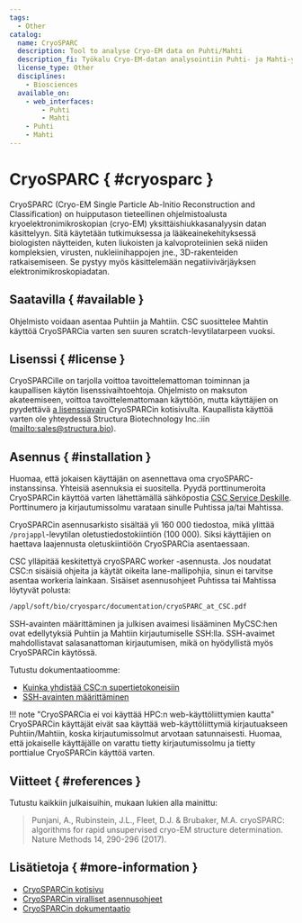 ```yaml
---
tags:
  - Other
catalog:
  name: CryoSPARC
  description: Tool to analyse Cryo-EM data on Puhti/Mahti
  description_fi: Työkalu Cryo-EM-datan analysointiin Puhti- ja Mahti-ympäristöissä
  license_type: Other
  disciplines:
    - Biosciences
  available_on:
    - web_interfaces:
        - Puhti
        - Mahti
    - Puhti
    - Mahti
---
```


# CryoSPARC { #cryosparc }

CryoSPARC (Cryo-EM Single Particle Ab-Initio Reconstruction and Classification)
on huipputason tieteellinen ohjelmistoalusta kryoelektronimikroskopian (cryo-EM)
yksittäishiukkasanalyysin datan käsittelyyn. Sitä käytetään tutkimuksessa ja
lääkeainekehityksessä biologisten näytteiden, kuten liukoisten ja kalvoproteiinien
sekä niiden kompleksien, virusten, nukleiinihappojen jne., 3D-rakenteiden
ratkaisemiseen. Se pystyy myös käsittelemään negatiivivärjäyksen
elektronimikroskopiadatan.

## Saatavilla { #available }

Ohjelmisto voidaan asentaa Puhtiin ja Mahtiin. CSC suosittelee Mahtin käyttöä
CryoSPARCia varten sen suuren scratch-levytilatarpeen vuoksi.

## Lisenssi { #license }

CryoSPARCille on tarjolla voittoa tavoittelemattoman toiminnan ja kaupallisen
käytön lisenssivaihtoehtoja. Ohjelmisto on maksuton akateemiseen, voittoa
tavoittelemattomaan käyttöön, mutta käyttäjien on pyydettävä
[a lisenssiavain](https://cryosparc.com/download/) CryoSPARCin kotisivulta.
Kaupallista käyttöä varten ole yhteydessä Structura Biotechnology Inc.:iin
(<mailto:sales@structura.bio>).

## Asennus { #installation }

Huomaa, että jokaisen käyttäjän on asennettava oma cryoSPARC-instanssinsa.
Yhteisiä asennuksia ei suositella. Pyydä porttinumeroita CryoSPARCin käyttöä
varten lähettämällä sähköpostia [CSC Service Deskille](../support/contact.md).
Porttinumero ja kirjautumissolmu varataan sinulle Puhtissa ja/tai Mahtissa.

CryoSPARCin asennusarkisto sisältää yli 160 000 tiedostoa, mikä ylittää
`/projappl`-levytilan oletustiedostokiintiön (100 000). Siksi käyttäjien on
haettava laajennusta oletuskiintiöön CryoSPARCia asentaessaan.

CSC ylläpitää keskitettyä cryoSPARC worker -asennusta. Jos noudatat CSC:n
sisäisiä ohjeita ja käytät oikeita lane-mallipohjia, sinun ei tarvitse asentaa
workeria lainkaan. Sisäiset asennusohjeet Puhtissa tai Mahtissa löytyvät polusta:

```bash
/appl/soft/bio/cryosparc/documentation/cryoSPARC_at_CSC.pdf
```

SSH-avainten määrittäminen ja julkisen avaimesi lisääminen MyCSC:hen ovat
edellytyksiä Puhtiin ja Mahtiin kirjautumiselle SSH:lla. SSH-avaimet
mahdollistavat salasanattoman kirjautumisen, mikä on hyödyllistä myös
CryoSPARCin käytössä.

Tutustu dokumentaatioomme:

- [Kuinka yhdistää CSC:n supertietokoneisiin](../computing/connecting/index.md)
- [SSH-avainten määrittäminen](../computing/connecting/ssh-keys.md)

!!! note "CryoSPARCia ei voi käyttää HPC:n web-käyttöliittymien kautta"
    CryoSPARCin käyttäjät eivät saa käyttää web-käyttöliittymiä kirjautuakseen
    Puhtiin/Mahtiin, koska kirjautumissolmut arvotaan satunnaisesti. Huomaa, että
    jokaiselle käyttäjälle on varattu tietty kirjautumissolmu ja tietty
    porttialue CryoSPARCin käyttöä varten.

## Viitteet { #references }

Tutustu kaikkiin julkaisuihin, mukaan lukien alla mainittu:

> Punjani, A., Rubinstein, J.L., Fleet, D.J. & Brubaker, M.A. cryoSPARC:
algorithms for rapid unsupervised cryo-EM structure determination. Nature
Methods 14, 290-296 (2017).

## Lisätietoja { #more-information }

- [CryoSPARCin kotisivu](https://cryosparc.com/)
- [CryoSPARCin viralliset asennusohjeet](https://guide.cryosparc.com/setup-configuration-and-management/how-to-download-install-and-configure)
- [CryoSPARCin dokumentaatio](https://guide.cryosparc.com/)